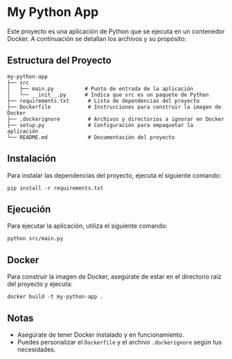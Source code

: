 # My Python App

Este proyecto es una aplicación de Python que se ejecuta en un contenedor Docker. A continuación se detallan los archivos y su propósito:

## Estructura del Proyecto

```
my-python-app
├── src
│   ├── main.py          # Punto de entrada de la aplicación
│   └── __init__.py      # Indica que src es un paquete de Python
├── requirements.txt      # Lista de dependencias del proyecto
├── Dockerfile            # Instrucciones para construir la imagen de Docker
├── .dockerignore         # Archivos y directorios a ignorar en Docker
├── setup.py              # Configuración para empaquetar la aplicación
└── README.md             # Documentación del proyecto
```

## Instalación

Para instalar las dependencias del proyecto, ejecuta el siguiente comando:

```
pip install -r requirements.txt
```

## Ejecución

Para ejecutar la aplicación, utiliza el siguiente comando:

```
python src/main.py
```

## Docker

Para construir la imagen de Docker, asegúrate de estar en el directorio raíz del proyecto y ejecuta:

```
docker build -t my-python-app .
```

## Notas

- Asegúrate de tener Docker instalado y en funcionamiento.
- Puedes personalizar el `Dockerfile` y el archivo `.dockerignore` según tus necesidades.